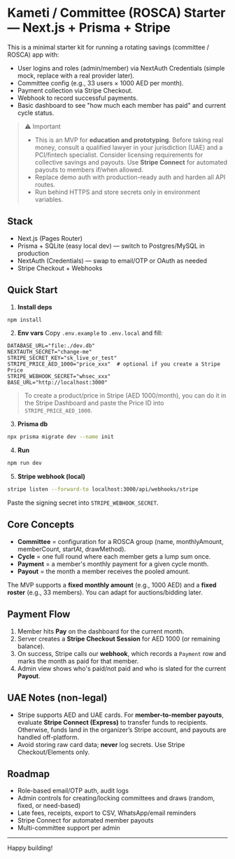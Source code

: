 # Kameti / Committee (ROSCA) Starter — Next.js + Prisma + Stripe

This is a minimal starter kit for running a rotating savings (committee / ROSCA) app with:
- User logins and roles (admin/member) via NextAuth Credentials (simple mock, replace with a real provider later).
- Committee config (e.g., 33 users × 1000 AED per month).
- Payment collection via Stripe Checkout.
- Webhook to record successful payments.
- Basic dashboard to see "how much each member has paid" and current cycle status.

> ⚠️ Important
> - This is an MVP for **education and prototyping**. Before taking real money, consult a qualified lawyer in your jurisdiction (UAE) and a PCI/fintech specialist. Consider licensing requirements for collective savings and payouts. Use **Stripe Connect** for automated payouts to members if/when allowed.
> - Replace demo auth with production-ready auth and harden all API routes.
> - Run behind HTTPS and store secrets only in environment variables.

## Stack
- Next.js (Pages Router)
- Prisma + SQLite (easy local dev) — switch to Postgres/MySQL in production
- NextAuth (Credentials) — swap to email/OTP or OAuth as needed
- Stripe Checkout + Webhooks

## Quick Start

1) **Install deps**
```bash
npm install
```

2) **Env vars**
Copy `.env.example` to `.env.local` and fill:
```
DATABASE_URL="file:./dev.db"
NEXTAUTH_SECRET="change-me"
STRIPE_SECRET_KEY="sk_live_or_test"
STRIPE_PRICE_AED_1000="price_xxx"  # optional if you create a Stripe Price
STRIPE_WEBHOOK_SECRET="whsec_xxx"
BASE_URL="http://localhost:3000"
```

> To create a product/price in Stripe (AED 1000/month), you can do it in the Stripe Dashboard and paste the Price ID into `STRIPE_PRICE_AED_1000`.

3) **Prisma db**
```bash
npx prisma migrate dev --name init
```

4) **Run**
```bash
npm run dev
```

5) **Stripe webhook (local)**
```bash
stripe listen --forward-to localhost:3000/api/webhooks/stripe
```
Paste the signing secret into `STRIPE_WEBHOOK_SECRET`.

## Core Concepts

- **Committee** = configuration for a ROSCA group (name, monthlyAmount, memberCount, startAt, drawMethod).
- **Cycle** = one full round where each member gets a lump sum once.
- **Payment** = a member's monthly payment for a given cycle month.
- **Payout** = the month a member receives the pooled amount.

The MVP supports a **fixed monthly amount** (e.g., 1000 AED) and a **fixed roster** (e.g., 33 members). You can adapt for auctions/bidding later.

## Payment Flow

1. Member hits **Pay** on the dashboard for the current month.
2. Server creates a **Stripe Checkout Session** for AED 1000 (or remaining balance).
3. On success, Stripe calls our **webhook**, which records a `Payment` row and marks the month as paid for that member.
4. Admin view shows who's paid/not paid and who is slated for the current **Payout**.

## UAE Notes (non-legal)
- Stripe supports AED and UAE cards. For **member-to-member payouts**, evaluate **Stripe Connect (Express)** to transfer funds to recipients. Otherwise, funds land in the organizer’s Stripe account, and payouts are handled off-platform.
- Avoid storing raw card data; **never** log secrets. Use Stripe Checkout/Elements only.

## Roadmap
- Role-based email/OTP auth, audit logs
- Admin controls for creating/locking committees and draws (random, fixed, or need-based)
- Late fees, receipts, export to CSV, WhatsApp/email reminders
- Stripe Connect for automated member payouts
- Multi-committee support per admin

---

Happy building!
